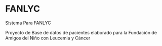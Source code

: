 FANLYC
======

Sistema Para FANLYC

Proyecto de Base de datos de pacientes elaborado para la Fundación de Amigos del Niño con Leucemia y Cáncer
